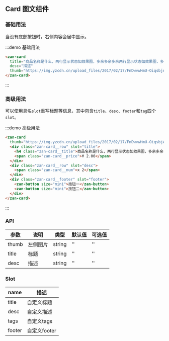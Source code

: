 ## Card 图文组件

### 基础用法

当没有底部按钮时，右侧内容会居中显示。

:::demo 基础用法
```html
<zan-card
  title="商品名称是什么，两行显示状态如效果图，多余多余多余两行显示状态如效果图，多余多余多余两行显示状态如效果图，多余多余多余两行显示状态如效果图，多余多余多余两行显示状态如效果图，多余多余多余"
  desc="描述"
  thumb="https://img.yzcdn.cn/upload_files/2017/02/17/FnDwvwHmU-OiqsbjAO5X7wh1KWrR.jpg!100x100.jpg">
</zan-card>
```
:::

### 高级用法

可以使用具名`slot`重写标题等信息，其中包含`title`、`desc`、`footer`和`tag`四个`slot`。

:::demo 高级用法
```html
<zan-card
  thumb="https://img.yzcdn.cn/upload_files/2017/02/17/FnDwvwHmU-OiqsbjAO5X7wh1KWrR.jpg!100x100.jpg">
  <div class="zan-card__row" slot="title">
    <h4 class="zan-card__title">商品名称是什么，两行显示状态如效果图，多余多余多余两行显示状态如效果图，多余多余多余两行显示状态如效果图，多余多余多余两行显示状态如效果图，多余多余多余两行显示状态如效果图，多余多余多余</h4>
    <span class="zan-card__price">¥ 2.00</span>
  </div>
  <div class="zan-card__row" slot="desc">
    <span class="zan-card__num">x 2</span>
  </div>
  <div class="zan-card__footer" slot="footer">
    <zan-button size="mini">按钮一</zan-button>
    <zan-button size="mini">按钮二</zan-button>
  </div>
</zan-card>
```
:::

### API

| 参数       | 说明      | 类型       | 默认值       | 可选值       |
|-----------|-----------|-----------|-------------|-------------|
| thumb | 左侧图片 | string  | ''          | ''          |
| title | 标题 | string  | ''          | ''          |
| desc | 描述 | string  | ''          | ''          |


### Slot

| name       | 描述      |
|-----------|-----------|
| title | 自定义标题 |
| desc | 自定义描述 |
| tags | 自定义tags |
| footer | 自定义footer |
